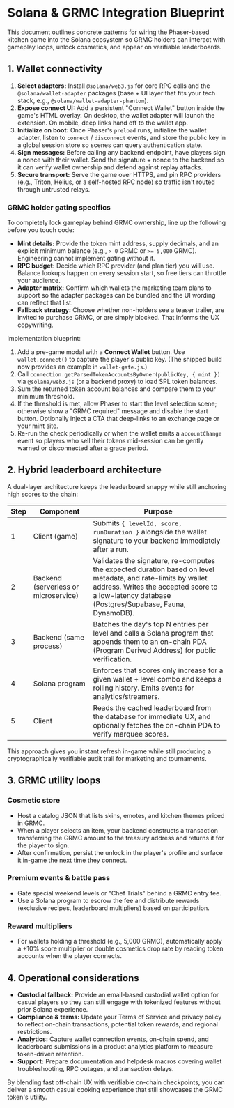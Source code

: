 # Solana & GRMC Integration Blueprint

This document outlines concrete patterns for wiring the Phaser-based kitchen game into the Solana ecosystem so GRMC holders can interact with gameplay loops, unlock cosmetics, and appear on verifiable leaderboards.

## 1. Wallet connectivity

1. **Select adapters:** Install `@solana/web3.js` for core RPC calls and the `@solana/wallet-adapter` packages (base + UI layer that fits your tech stack, e.g., `@solana/wallet-adapter-phantom`).
2. **Expose connect UI:** Add a persistent "Connect Wallet" button inside the game's HTML overlay. On desktop, the wallet adapter will launch the extension. On mobile, deep links hand off to the wallet app.
3. **Initialize on boot:** Once Phaser's `preload` runs, initialize the wallet adapter, listen to `connect` / `disconnect` events, and store the public key in a global session store so scenes can query authentication state.
4. **Sign messages:** Before calling any backend endpoint, have players sign a nonce with their wallet. Send the signature + nonce to the backend so it can verify wallet ownership and defend against replay attacks.
5. **Secure transport:** Serve the game over HTTPS, and pin RPC providers (e.g., Triton, Helius, or a self-hosted RPC node) so traffic isn't routed through untrusted relays.

### GRMC holder gating specifics

To completely lock gameplay behind GRMC ownership, line up the following before you touch code:

- **Mint details:** Provide the token mint address, supply decimals, and an explicit minimum balance (e.g., `> 0` GRMC or `>= 5,000`
  GRMC). Engineering cannot implement gating without it.
- **RPC budget:** Decide which RPC provider (and plan tier) you will use. Balance lookups happen on every session start, so free tiers
  can throttle your audience.
- **Adapter matrix:** Confirm which wallets the marketing team plans to support so the adapter packages can be bundled and the UI
  wording can reflect that list.
- **Fallback strategy:** Choose whether non-holders see a teaser trailer, are invited to purchase GRMC, or are simply blocked. That
  informs the UX copywriting.

Implementation blueprint:

1. Add a pre-game modal with a **Connect Wallet** button. Use `wallet.connect()` to capture the player's public key. (The
   shipped build now provides an example in `wallet-gate.js`.)
2. Call `connection.getParsedTokenAccountsByOwner(publicKey, { mint })` via `@solana/web3.js` (or a backend proxy) to load SPL token
   balances.
3. Sum the returned token account balances and compare them to your minimum threshold.
4. If the threshold is met, allow Phaser to start the level selection scene; otherwise show a "GRMC required" message and disable the
   start button. Optionally inject a CTA that deep-links to an exchange page or your mint site.
5. Re-run the check periodically or when the wallet emits a `accountChange` event so players who sell their tokens mid-session can be
   gently warned or disconnected after a grace period.

## 2. Hybrid leaderboard architecture

A dual-layer architecture keeps the leaderboard snappy while still anchoring high scores to the chain:

| Step | Component | Purpose |
| --- | --- | --- |
| 1 | Client (game) | Submits `{ levelId, score, runDuration }` alongside the wallet signature to your backend immediately after a run. |
| 2 | Backend (serverless or microservice) | Validates the signature, re-computes the expected duration based on level metadata, and rate-limits by wallet address. Writes the accepted score to a low-latency database (Postgres/Supabase, Fauna, DynamoDB). |
| 3 | Backend (same process) | Batches the day's top N entries per level and calls a Solana program that appends them to an on-chain PDA (Program Derived Address) for public verification. |
| 4 | Solana program | Enforces that scores only increase for a given wallet + level combo and keeps a rolling history. Emits events for analytics/streamers. |
| 5 | Client | Reads the cached leaderboard from the database for immediate UX, and optionally fetches the on-chain PDA to verify marquee scores. |

This approach gives you instant refresh in-game while still producing a cryptographically verifiable audit trail for marketing and tournaments.

## 3. GRMC utility loops

### Cosmetic store

- Host a catalog JSON that lists skins, emotes, and kitchen themes priced in GRMC.
- When a player selects an item, your backend constructs a transaction transferring the GRMC amount to the treasury address and returns it for the player to sign.
- After confirmation, persist the unlock in the player's profile and surface it in-game the next time they connect.

### Premium events & battle pass

- Gate special weekend levels or "Chef Trials" behind a GRMC entry fee.
- Use a Solana program to escrow the fee and distribute rewards (exclusive recipes, leaderboard multipliers) based on participation.

### Reward multipliers

- For wallets holding a threshold (e.g., 5,000 GRMC), automatically apply a +10% score multiplier or double cosmetics drop rate by reading token accounts when the player connects.

## 4. Operational considerations

- **Custodial fallback:** Provide an email-based custodial wallet option for casual players so they can still engage with tokenized features without prior Solana experience.
- **Compliance & terms:** Update your Terms of Service and privacy policy to reflect on-chain transactions, potential token rewards, and regional restrictions.
- **Analytics:** Capture wallet connection events, on-chain spend, and leaderboard submissions in a product analytics platform to measure token-driven retention.
- **Support:** Prepare documentation and helpdesk macros covering wallet troubleshooting, RPC outages, and transaction delays.

By blending fast off-chain UX with verifiable on-chain checkpoints, you can deliver a smooth casual cooking experience that still showcases the GRMC token's utility.

